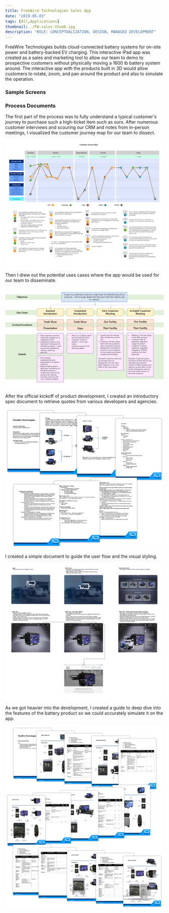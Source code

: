 ```yaml
---
title: FreeWire Technologies Sales App
date: "2019-05-03"
tags: [All,Applications]
thumbnail: ./FW-sales-thumb.jpg
description: "ROLE: CONCEPTUALIZATION, DESIGN, MANAGED DEVELOPMENT"
---
```


FreeWire Technologies builds cloud-connected battery systems for on-site power and battery-backed EV charging. This interactive iPad app was created as a sales and marketing tool to allow our team to demo to prospective customers without physically moving a 1600 lb battery system around. The interactive app with the products built in 3D would allow customers to rotate, zoom, and pan around the product and also to simulate the operation.

### Sample Screens

### Process Documents

The first part of the process was to fully understand a typical customer's journey to purchase such a high-ticket item such as ours. After numerous customer interviews and scouring our CRM and notes from in-person meetings, I visualized the customer journey map for our team to dissect.

<div class="kg-card kg-image-card kg-width-wide">

![Hotspots Doc](./serenaXu_fw_salesApp_journey.jpg)

</div>

Then I drew out the potential uses cases where the app would be used for our team to disseminate.

<div class="kg-card kg-image-card kg-width-wide">

![Hotspots Doc](./serenaXu_fw_salesApp_useCases.jpg)

</div>

After the official kickoff of product development, I created an introductory spec document to retrieve quotes from various developers and agencies.

<div class="kg-card kg-image-card kg-width-wide">

![Hotspots Doc](./FW-sales-appPlan.jpg)

</div>

I created a simple document to guide the user flow and the visual styling.

<div class="kg-card kg-image-card kg-width-wide">

![Hotspots Doc](./serenaXu_salesApp_flow.jpg)

</div>

As we got heavier into the development, I created a guide to deep dive into the features of the battery product so we could accurately simulate it on the app.

<div class="kg-card kg-image-card kg-width-wide">

![Hotspots Doc](./FW-sales-hotspots-doc.jpg)

</div>
